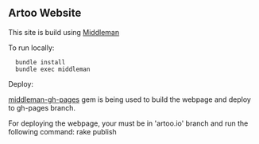## Artoo Website

This site is build using [Middleman](http://middlemanapp.com/getting-started/)  
  
To run locally:  

      bundle install
      bundle exec middleman

Deploy:  

[middleman-gh-pages](https://github.com/neo/middleman-gh-pages) gem is being used to build the webpage and deploy to gh-pages branch.  

For deploying the webpage, your must be in 'artoo.io' branch and run the following command:
      rake publish
